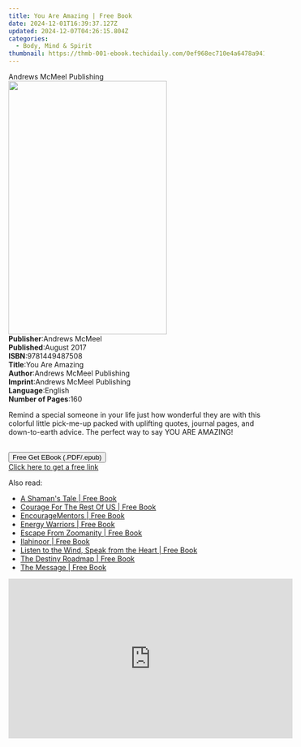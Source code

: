 ```yaml
---
title: You Are Amazing | Free Book
date: 2024-12-01T16:39:37.127Z
updated: 2024-12-07T04:26:15.804Z
categories:
  - Body, Mind & Spirit
thumbnail: https://thmb-001-ebook.techidaily.com/0ef968ec710e4a6478a941d2905a9024767720e78cd6b8ab45b4623de8b99a72.jpg
---
```

<main id="book-container">
  <div class="flex flex-col">
    <div class="book-brief flex-1 py-6 px-4 sm:p-6 md:py-10 md:px-8">
      <!-- brief-->
      <div class="book-brief-main">Andrews McMeel Publishing</div>
    </div>
    <div
      class="book-meta-info flex-1 grid gap-4 col-start-1 col-end-3 row-start-1 sm:mb-6 sm:grid-cols-4 lg:gap-6 lg:col-start-2 lg:row-end-6 lg:row-span-6 lg:mb-0"
    >
      <div
        class="book-meta-info-left place-content-center mt-4 p-4 text-sm leading-6 col-start-2 col-span-2 dark:text-slate-400"
      >
        <img
          class="w-full h-500 object-cover rounded-lg sm:h-255 sm:col-span-2 lg:col-span-full"
          src="https://img-001-ebook.techidaily.com/b1dd8d3c6194c1563ac67573867bbf1f743fe45d16b7a53a0cae62276c700353.jpg"
          alt=""
          width="312"
          height="500"
        />
      </div>
      <div
        class="book-meta-info-right mt-2 col-start-1 row-start-2 col-span-3 self-center"
      >
        <!-- meta data  -->
        <div class="flex flex-col px-4 md:px-8">
          <div class="flex-1">
            <strong>Publisher</strong>:<span class="px-2">Andrews McMeel</span>
          </div>
          <div class="flex-1">
            <strong>Published</strong>:<span class="px-2">August 2017</span>
          </div>
          <div class="flex-1">
            <strong>ISBN</strong>:<span class="px-2">9781449487508</span>
          </div>
          <div class="flex-1">
            <strong>Title</strong>:<span class="px-2">You Are Amazing</span>
          </div>
          <div class="flex-1">
            <strong>Author</strong>:<span class="px-2"
              >Andrews McMeel Publishing</span
            >
          </div>
          <div class="flex-1">
            <strong>Imprint</strong>:<span class="px-2"
              >Andrews McMeel Publishing</span
            >
          </div>
          <div class="flex-1">
            <strong>Language</strong>:<span class="px-2">English</span>
          </div>
          <div class="flex-1">
            <strong>Number of Pages</strong>:<span class="px-2">160</span>
          </div>
        </div>
      </div>
    </div>
    <div class="book-description flex-1 py-6 px-4 sm:p-6 md:py-10 md:px-8">
      <div class="book-description-main">
        <div accordion-content="" id="description">
          <p></p>
          <p>
            Remind a special someone in your life just how wonderful they are
            with this colorful little pick-me-up packed with uplifting quotes,
            journal pages, and down-to-earth advice. The perfect way to say YOU
            ARE AMAZING!<br />
            &nbsp;
          </p>
          <p></p>
        </div>
      </div>
    </div>
    <div class="book-excerpts flex-1 py-6 px-4 sm:p-6 md:py-10 md:px-8"></div>
    <div
      class="book-about-author flex-1 py-6 px-4 sm:p-6 md:py-10 md:px-8"
    ></div>
    <div class="book-free-get flex-1 py-6 px-4 sm:p-6 md:py-10 md:px-8">
      <button
        id="btn-free-get"
        class="bg-blue-500 hover:bg-blue-700 text-white font-bold py-2 px-4 rounded"
      >
        Free Get EBook (.PDF/.epub)
      </button>
      <div id="countdown-display" class="px-2 text-lg mt-2"></div>
      <a
        id="free-link"
        class="hidden bg-blue-500 hover:bg-blue-700 text-white font-bold py-2 px-4 rounded"
        href="https://www.ebooks.com/en-us/book/95833130/you-are-amazing/andrews-mcmeel-publishing/"
        target="_blank"
        >Click here to get a free link</a
      >
    </div>
    <script>
      let countdownTime = 0;
      let countdownInterval = null;
      document
        .getElementById('btn-free-get')
        .addEventListener('click', startCountdown);
      function startCountdown() {
        countdownTime = new Date().getTime() + 60000 * 3;
        countdownInterval = setInterval(updateCountdown, 1000);
        document.getElementById('btn-free-get').disabled = true;
        document
          .getElementById('btn-free-get')
          .classList.add('bg-gray-500', 'cursor-not-allowed');
      }
      function updateCountdown() {
        let currentTime = new Date().getTime();
        let timeLeft = countdownTime - currentTime;
        let secondsLeft = Math.floor(timeLeft / 1000);
        document.getElementById('countdown-display').innerHTML =
          `Remaining time: ${secondsLeft} seconds.`;
        if (secondsLeft <= 0) {
          clearInterval(countdownInterval);
          document.getElementById('btn-free-get').classList.add('hidden');
          document.getElementById('free-link').classList.remove('hidden');
          document.getElementById('countdown-display').innerHTML = '';
        }
      }
    </script>
  </div>
</main>

<ins class="adsbygoogle"
      style="display:block"
      data-ad-client="ca-pub-7571918770474297"
      data-ad-slot="8358498916"
      data-ad-format="auto"
      data-full-width-responsive="true"></ins>
    

<span class="atpl-alsoreadstyle">Also read:</span>
<div><ul>
<li><a href="https://novels-ebooks.techidaily.com/96464955-9781611250268-a-shamans-tale/"><u>A Shaman's Tale | Free Book</u></a></li>
<li><a href="https://novels-ebooks.techidaily.com/96465819-9781614481997-courage-for-the-rest-of-us/"><u>Courage For The Rest Of US | Free Book</u></a></li>
<li><a href="https://novels-ebooks.techidaily.com/96465695-9781600378836-encouragementors/"><u>EncourageMentors | Free Book</u></a></li>
<li><a href="https://novels-ebooks.techidaily.com/96464936-9781615931507-energy-warriors/"><u>Energy Warriors | Free Book</u></a></li>
<li><a href="https://novels-ebooks.techidaily.com/96465792-9781614480785-escape-from-zoomanity/"><u>Escape From Zoomanity | Free Book</u></a></li>
<li><a href="https://novels-ebooks.techidaily.com/96464939-9781615931521-ilahinoor/"><u>Ilahinoor | Free Book</u></a></li>
<li><a href="https://novels-ebooks.techidaily.com/96464934-9781615931491-listen-to-the-wind-speak-from-the-heart/"><u>Listen to the Wind, Speak from the Heart | Free Book</u></a></li>
<li><a href="https://novels-ebooks.techidaily.com/96466748-9781683507307-the-destiny-roadmap/"><u>The Destiny Roadmap | Free Book</u></a></li>
<li><a href="https://novels-ebooks.techidaily.com/96464929-9781615930661-the-message/"><u>The Message | Free Book</u></a></li>
</ul></div>

<!-- affiliate ads begin -->
<iframe width="560" height="315" src="https://www.youtube.com/embed/4qA2pGQ5qmw?si=1mAA9WTi2Z5F7n6s" title="YouTube video player" frameborder="0" allow="accelerometer; autoplay; clipboard-write; encrypted-media; gyroscope; picture-in-picture; web-share" referrerpolicy="strict-origin-when-cross-origin" allowfullscreen></iframe>
<!-- affiliate ads end -->

